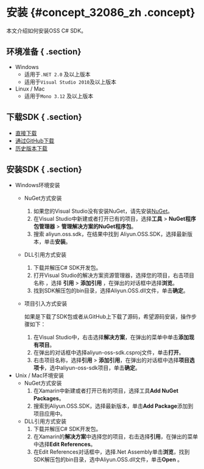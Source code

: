 # 安装 {#concept_32086_zh .concept}

本文介绍如何安装OSS C\# SDK。

## 环境准备 { .section}

-   Windows
    -   适用于`.NET 2.0` 及以上版本
    -   适用于`Visual Studio 2010`及以上版本
-   Linux / Mac
    -   适用于`Mono 3.12` 及以上版本


## 下载SDK { .section}

-   [直接下载](http://docs-aliyun.cn-hangzhou.oss.aliyun-inc.com/assets/attach/32085/cn_zh/1515493045734/aliyun_oss_dotnet_sdk_2_8_0.zip)
-   [通过GitHub下载](https://github.com/aliyun/aliyun-oss-csharp-sdk.git?spm=a2c4g.11186623.2.15.5fce4144QhQZy7&file=aliyun-oss-csharp-sdk.git)
-   [历史版本下载](https://github.com/aliyun/aliyun-oss-csharp-sdk/releases)

## 安装SDK { .section}

-   Windows环境安装
    -   NuGet方式安装
        1.  如果您的Visual Studio没有安装NuGet，请先安装[NuGet](http://docs.nuget.org/docs/start-here/installing-nuget)。
        2.  在Visual Studio中新建或者打开已有的项目，选择**工具** \> **NuGet程序包管理器** \> **管理解决方案的NuGet程序包**。
        3.  搜索 aliyun.oss.sdk，在结果中找到 Aliyun.OSS.SDK，选择最新版本，单击**安装**。
    -   DLL引用方式安装
        1.  下载并解压C\# SDK开发包。
        2.  打开Visual Studio的解决方案资源管理器，选择您的项目，右击项目名称 ，选择 **引用** \> **添加引用** ，在弹出的对话框中选择**浏览**。
        3.  找到SDK解压包的bin目录，选择Aliyun.OSS.dll文件，单击**确定**。
    -   项目引入方式安装

        如果是下载了SDK包或者从GitHub上下载了源码，希望源码安装，操作步骤如下：

        1.  在Visual Studio中，右击选择**解决方案**，在弹出的菜单中单击**添加现有项目**。
        2.  在弹出的对话框中选择aliyun-oss-sdk.csproj文件，单击**打开**。
        3.  右击项目名称，选择**引用** \> **添加引用**，在弹出的对话框中选择**项目选项卡**，选中aliyun-oss-sdk项目，单击**确定**。
-   Unix / Mac环境安装
    -   NuGet方式安装
        1.  在Xamarin中新建或者打开已有的项目，选择工具**Add NuGet Packages**。
        2.  搜索到Aliyun.OSS.SDK，选择最新版本，单击**Add Package**添加到项目应用中。
    -   DLL引用方式安装
        1.  下载并解压C\# SDK开发包。
        2.  在Xamarin的**解决方案**中选择您的项目，右击选择**引用**，在弹出的菜单中选择**Edit References**。
        3.  在Edit References对话框中，选择.Net Assembly单击**浏览**，找到SDK解压包的bin目录，选中Aliyun.OSS.dll文件，单击**Open** 。

